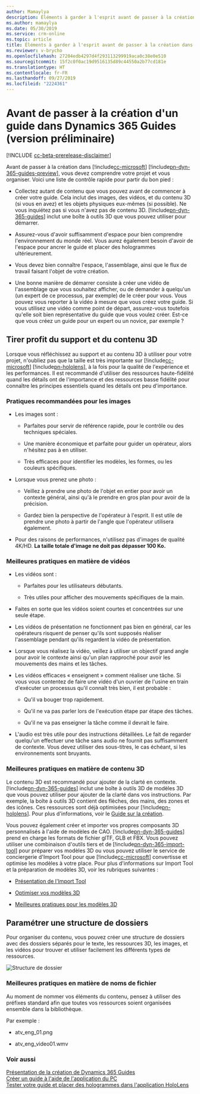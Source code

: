 ```yaml
---
author: Mamaylya
description: Éléments à garder à l'esprit avant de passer à la création dans Dynamics 365 Guides (version préliminaire), notamment l'affectation de noms de fichier et de support.
ms.author: mamaylya
ms.date: 05/30/2019
ms.service: crm-online
ms.topic: article
title: Éléments à garder à l'esprit avant de passer à la création dans Dynamics 365 Guides (version préliminaire)
ms.reviewer: v-brycho
ms.openlocfilehash: 27204edb4297d4f293113299919aca0c38e0e510
ms.sourcegitcommit: 15f2c0f0ac19d9516135d89c44550a2b77cd181e
ms.translationtype: HT
ms.contentlocale: fr-FR
ms.lasthandoff: 09/27/2019
ms.locfileid: "2224361"
---
```

# <a name="before-you-start-authoring-a-guide-in-dynamics-365-guides-preview"></a>Avant de passer à la création d'un guide dans Dynamics 365 Guides (version préliminaire)

[!INCLUDE [cc-beta-prerelease-disclaimer](../includes/cc-beta-prerelease-disclaimer.md)]
 
Avant de passer à la création dans [!include[cc-microsoft](../includes/cc-microsoft.md)] [!include[pn-dyn-365-guides-preview](../includes/pn-dyn-365-guides-preview.md)], vous devez comprendre votre projet et vous organiser. Voici une liste de contrôle rapide pour partir du bon pied :

- Collectez autant de contenu que vous pouvez avant de commencer à créer votre guide. Cela inclut des images, des vidéos, et du contenu 3D (si vous en avez) et les objets physiques eux-mêmes (si possible). Ne vous inquiétez pas si vous n'avez pas de contenu 3D. 
[!include[pn-dyn-365-guides](../includes/pn-dyn-365-guides.md)] inclut une boîte à outils 3D que vous pouvez utiliser pour démarrer.

- Assurez-vous d'avoir suffisamment d'espace pour bien comprendre l'environnement du monde réel. Vous aurez également besoin d'avoir de l'espace pour ancrer le guide et placer des hologrammes ultérieurement.

- Vous devez bien connaître l'espace, l'assemblage, ainsi que le flux de travail faisant l'objet de votre création.

- Une bonne manière de démarrer consiste à créer une vidéo de l'assemblage que vous souhaitez afficher, ou de demander à quelqu'un (un expert de ce processus, par exemple) de le créer pour vous. Vous pouvez vous reporter à la vidéo à mesure que vous créez votre guide. Si vous utilisez une vidéo comme point de départ, assurez-vous toutefois qu'elle soit bien représentative du guide que vous voulez créer. Est-ce que vous créez un guide pour un expert ou un novice, par exemple ?

## <a name="use-media-and-3d-content-to-your-advantage"></a>Tirer profit du support et du contenu 3D

Lorsque vous réfléchissez au support et au contenu 3D à utiliser pour votre projet, n'oubliez pas que la taille est très importante sur [!include[cc-microsoft](../includes/cc-microsoft.md)] [!include[pn-hololens](../includes/pn-hololens.md)], à la fois pour la qualité de l'expérience et les performances. Il est recommandé d'utiliser des ressources haute-fidélité quand les détails ont de l'importance et des ressources basse fidélité pour connaître les principes essentiels quand les détails ont peu d'importance.

### <a name="best-practices-for-pictures-images"></a>Pratiques recommandées pour les images

- Les images sont :

  - Parfaites pour servir de référence rapide, pour le contrôle ou des techniques spéciales.
  
  - Une manière économique et parfaite pour guider un opérateur, alors n'hésitez pas à en utiliser. 
  
  - Très efficaces pour identifier les modèles, les formes, ou les couleurs spécifiques.
  
- Lorsque vous prenez une photo :

  - Veillez à prendre une photo de l'objet en entier pour avoir un contexte général, ainsi qu'à le prendre en gros plan pour avoir de la précision.
  
  - Gardez bien la perspective de l'opérateur à l'esprit. Il est utile de prendre une photo à partir de l'angle que l'opérateur utilisera également.

- Pour des raisons de performances, n'utilisez pas d'images de qualité 4K/HD. **La taille totale d'image ne doit pas dépasser 100 Ko.**

### <a name="best-practices-for-videos"></a>Meilleures pratiques en matière de vidéos

- Les vidéos sont :

  - Parfaites pour les utilisateurs débutants.
  
  - Très utiles pour afficher des mouvements spécifiques de la main.
  
- Faites en sorte que les vidéos soient courtes et concentrées sur une seule étape.

- Les vidéos de présentation ne fonctionnent pas bien en général, car les opérateurs risquent de penser qu'ils sont supposés réaliser l'assemblage pendant qu'ils regardent la vidéo de présentation. 

- Lorsque vous réalisez la vidéo, veillez à utiliser un objectif grand angle pour avoir le contexte ainsi qu'un plan rapproché pour avoir les mouvements des mains et les tâches.

- Les vidéos efficaces « enseignent » comment réaliser une tâche. Si vous vous contentez de faire une vidéo d'un ouvrier de l'usine en train d'exécuter un processus qu'il connaît très bien, il est probable :

  - Qu'il va bouger trop rapidement.
  
  - Qu'il ne va pas parler lors de l'exécution étape par étape des tâches.
  
  - Qu'il ne va pas enseigner la tâche comme il devrait le faire.
  
- L'audio est très utile pour des instructions détaillées. Le fait de regarder quelqu'un effectuer une tâche sans audio ne fournit pas suffisamment de contexte. Vous devez utiliser des sous-titres, le cas échéant, si les environnements sont bruyants.

### <a name="best-practices-for-3d-content"></a>Meilleures pratiques en matière de contenu 3D

Le contenu 3D est recommandé pour ajouter de la clarté en contexte. [!include[pn-dyn-365-guides](../includes/pn-dyn-365-guides.md)] inclut une boîte à outils 3D de modèles 3D que vous pouvez utiliser pour ajouter de la clarté dans vos instructions. Par exemple, la boîte à outils 3D contient des flèches, des mains, des zones et des icônes. Ces ressources sont déjà optimisées pour [!include[pn-hololens](../includes/pn-hololens.md)]. Pour plus d'informations, voir le [Guide sur la création](pc-authoring.md).

Vous pouvez également créer et importer vos propres composants 3D personnalisés à l'aide de modèles de CAO. [!include[pn-dyn-365-guides](../includes/pn-dyn-365-guides.md)] prend en charge les formats de fichier glTF, GLB et FBX. Vous pouvez utiliser une combinaison d'outils tiers et de [!include[pn-dyn-365-import-tool](../includes/pn-dyn-365-import-tool.md)] pour préparer vos modèles 3D ou vous pouvez utiliser le service de conciergerie d'Import Tool pour que [!include[cc-microsoft](../includes/cc-microsoft.md)] convertisse et optimise les modèles à votre place. Pour plus d'informations sur Import Tool et la préparation de modèles 3D, voir les rubriques suivantes :

- [Présentation de l'Import Tool](https://docs.microsoft.com/dynamics365/mixed-reality/import-tool/)

- [Optimiser vos modèles 3D](https://docs.microsoft.com/dynamics365/mixed-reality/import-tool/optimize-models)

- [Meilleures pratiques pour les modèles 3D](https://docs.microsoft.com/dynamics365/mixed-reality/import-tool/best-practices)

## <a name="set-up-a-folder-structure"></a>Paramétrer une structure de dossiers

Pour organiser du contenu, vous pouvez créer une structure de dossiers avec des dossiers séparés pour le texte, les ressources 3D, les images, et les vidéos pour trouver et utiliser facilement les différents types de ressources.

![Structure de dossier](media/folder-structure.PNG "Structure de dossier")
 
### <a name="best-practices-for-file-names"></a>Meilleures pratiques en matière de noms de fichier

Au moment de nommer vos éléments du contenu, pensez à utiliser des préfixes standard afin que toutes vos ressources soient organisées ensemble dans la bibliothèque.

Par exemple :

- atv_eng_01.png

- atv_eng_video01.wmv

### <a name="see-also"></a>Voir aussi

[Présentation de la création de Dynamics 365 Guides](authoring-overview.md)<br>
[Créer un guide à l'aide de l'application du PC](pc-authoring.md)<br>
[Tester votre guide et placer des hologrammes dans l'application HoloLens](hololens-authoring.md)<br>

